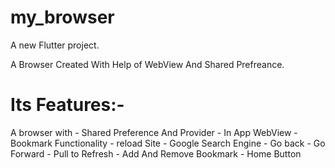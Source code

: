 # my_browser

A new Flutter project.

 A Browser Created With Help of WebView And Shared Prefreance.
 <h1>Its Features:-</h1>
 A browser with 
     - Shared Preference And Provider
     - In App WebView
     - Bookmark Functionality
     - reload Site
     - Google Search Engine
     - Go back 
     - Go Forward
     - Pull to Refresh
     - Add And Remove Bookmark
     - Home Button
